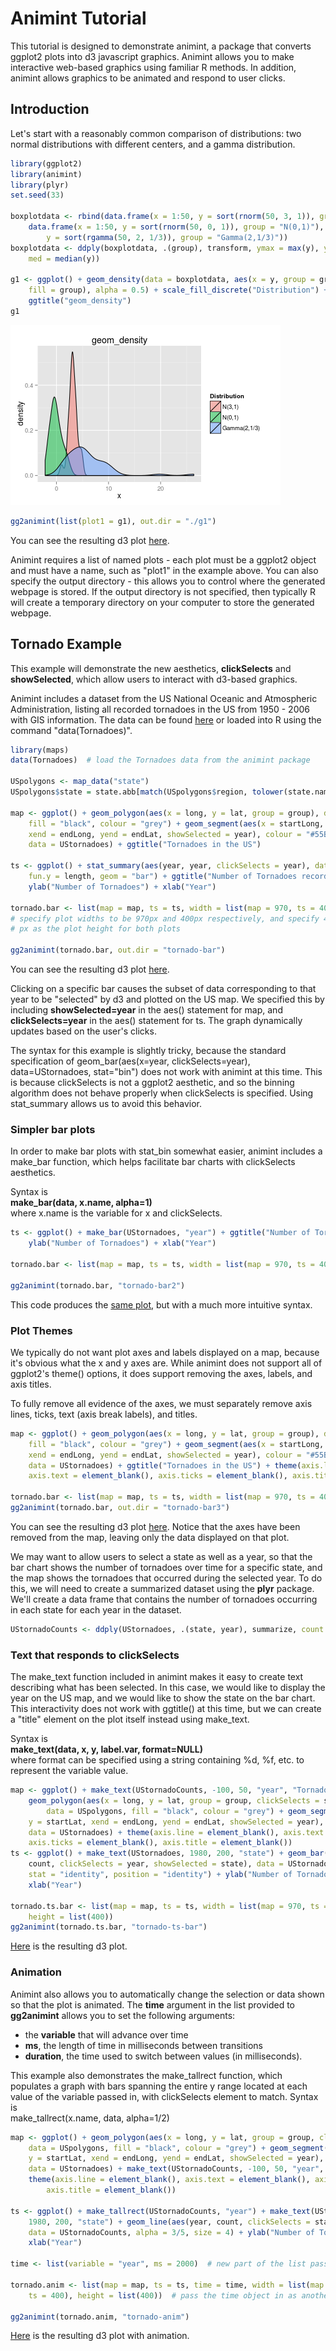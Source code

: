 Animint Tutorial
========================================================

This tutorial is designed to demonstrate animint, a package that converts ggplot2 plots into d3 javascript graphics. Animint allows you to make interactive web-based graphics using familiar R methods. In addition, animint allows graphics to be animated and respond to user clicks.


Introduction 
---------------------------------------------------------
Let's start with a reasonably common comparison of distributions: two normal distributions with different centers, and a gamma distribution. 


```r
library(ggplot2)
library(animint)
library(plyr)
set.seed(33)

boxplotdata <- rbind(data.frame(x = 1:50, y = sort(rnorm(50, 3, 1)), group = "N(3,1)"), 
    data.frame(x = 1:50, y = sort(rnorm(50, 0, 1)), group = "N(0,1)"), data.frame(x = 1:50, 
        y = sort(rgamma(50, 2, 1/3)), group = "Gamma(2,1/3)"))
boxplotdata <- ddply(boxplotdata, .(group), transform, ymax = max(y), ymin = min(y), 
    med = median(y))

g1 <- ggplot() + geom_density(data = boxplotdata, aes(x = y, group = group, 
    fill = group), alpha = 0.5) + scale_fill_discrete("Distribution") + xlab("x") + 
    ggtitle("geom_density")
g1
```

![plot of chunk unnamed-chunk-1](figure/unnamed-chunk-1.png) 

```r
gg2animint(list(plot1 = g1), out.dir = "./g1")
```


You can see the resulting d3 plot [here](g1/index.html).

Animint requires a list of named plots - each plot must be a ggplot2 object and must have a name, such as "plot1" in the example above. You can also specify the output directory - this allows you to control where the generated webpage is stored. If the output directory is not specified, then typically R will create a temporary directory on your computer to store the generated webpage. 


Tornado Example
----------------------------------------------------------
This example will demonstrate the new aesthetics, **clickSelects** and **showSelected**, which allow users to interact with d3-based graphics. 

Animint includes a dataset from the US National Oceanic and Atmospheric Administration, listing all recorded tornadoes in the US from 1950 - 2006 with GIS information. The data can be found [here](http://www.spc.noaa.gov/wcm/#data) or loaded into R using the command "data(Tornadoes)". 


```r
library(maps)
data(Tornadoes)  # load the Tornadoes data from the animint package

USpolygons <- map_data("state")
USpolygons$state = state.abb[match(USpolygons$region, tolower(state.name))]

map <- ggplot() + geom_polygon(aes(x = long, y = lat, group = group), data = USpolygons, 
    fill = "black", colour = "grey") + geom_segment(aes(x = startLong, y = startLat, 
    xend = endLong, yend = endLat, showSelected = year), colour = "#55B1F7", 
    data = UStornadoes) + ggtitle("Tornadoes in the US")

ts <- ggplot() + stat_summary(aes(year, year, clickSelects = year), data = UStornadoes, 
    fun.y = length, geom = "bar") + ggtitle("Number of Tornadoes recorded in the US, 1950-2006") + 
    ylab("Number of Tornadoes") + xlab("Year")

tornado.bar <- list(map = map, ts = ts, width = list(map = 970, ts = 400), height = list(400))
# specify plot widths to be 970px and 400px respectively, and specify 400
# px as the plot height for both plots

gg2animint(tornado.bar, out.dir = "tornado-bar")
```

You can see the resulting d3 plot [here](tornado-bar/index.html). 

Clicking on a specific bar causes the subset of data corresponding to that year to be "selected" by d3 and plotted on the US map. We specified this by including **showSelected=year** in the aes() statement for map, and **clickSelects=year** in the aes() statement for ts. The graph dynamically updates based on the user's clicks. 

The syntax for this example is slightly tricky, because the standard specification of geom\_bar(aes(x=year, clickSelects=year), data=UStornadoes, stat="bin") does not work with animint at this time. This is because clickSelects is not a ggplot2 aesthetic, and so the binning algorithm does not behave properly when clickSelects is specified. Using stat\_summary allows us to avoid this behavior. 


### Simpler bar plots
In order to make bar plots with stat\_bin somewhat easier, animint includes a make\_bar function, which helps facilitate bar charts with clickSelects aesthetics. 

Syntax is  
**make\_bar(data, x.name, alpha=1)**  
where x.name is the variable for x and clickSelects. 


```r
ts <- ggplot() + make_bar(UStornadoes, "year") + ggtitle("Number of Tornadoes recorded in the US, 1950-2006") + 
    ylab("Number of Tornadoes") + xlab("Year")

tornado.bar <- list(map = map, ts = ts, width = list(map = 970, ts = 400), height = list(400))

gg2animint(tornado.bar, "tornado-bar2")
```

This code produces the [same plot](tornado-bar2/index.html), but with a much more intuitive syntax. 

### Plot Themes
We typically do not want plot axes and labels displayed on a map, because it's obvious what the x and y axes are. While animint does not support all of ggplot2's theme() options, it does support removing the axes, labels, and axis titles. 

To fully remove all evidence of the axes, we must separately remove axis lines, ticks, text (axis break labels), and titles. 

```r
map <- ggplot() + geom_polygon(aes(x = long, y = lat, group = group), data = USpolygons, 
    fill = "black", colour = "grey") + geom_segment(aes(x = startLong, y = startLat, 
    xend = endLong, yend = endLat, showSelected = year), colour = "#55B1F7", 
    data = UStornadoes) + ggtitle("Tornadoes in the US") + theme(axis.line = element_blank(), 
    axis.text = element_blank(), axis.ticks = element_blank(), axis.title = element_blank())

tornado.bar <- list(map = map, ts = ts, width = list(map = 970, ts = 400), height = list(400))
gg2animint(tornado.bar, out.dir = "tornado-bar3")
```

You can see the resulting d3 plot [here](tornado-bar2/index.html). Notice that the axes have been removed from the map, leaving only the data displayed on that plot. 


We may want to allow users to select a state as well as a year, so that the bar chart shows the number of tornadoes over time for a specific state, and the map shows the tornadoes that occurred during the selected year. To do this, we will need to create a summarized dataset using the **plyr** package. We'll create a data frame that contains the number of tornadoes occurring in each state for each year in the dataset. 

```r
UStornadoCounts <- ddply(UStornadoes, .(state, year), summarize, count = length(state))
```


### Text that responds to clickSelects
The make\_text function included in animint makes it easy to create text describing what has been selected. In this case, we would like to display the year on the US map, and we would like to show the state on the bar chart. This interactivity does not work with ggtitle() at this time, but we can create a "title" element on the plot itself instead using make\_text.  

Syntax is  
**make\_text(data, x, y, label.var, format=NULL)**  
where format can be specified using a string containing %d, %f, etc. to represent the variable value.

```r
map <- ggplot() + make_text(UStornadoCounts, -100, 50, "year", "Tornadoes in %d") + 
    geom_polygon(aes(x = long, y = lat, group = group, clickSelects = state), 
        data = USpolygons, fill = "black", colour = "grey") + geom_segment(aes(x = startLong, 
    y = startLat, xend = endLong, yend = endLat, showSelected = year), colour = "#55B1F7", 
    data = UStornadoes) + theme(axis.line = element_blank(), axis.text = element_blank(), 
    axis.ticks = element_blank(), axis.title = element_blank())
ts <- ggplot() + make_text(UStornadoes, 1980, 200, "state") + geom_bar(aes(year, 
    count, clickSelects = year, showSelected = state), data = UStornadoCounts, 
    stat = "identity", position = "identity") + ylab("Number of Tornadoes") + 
    xlab("Year")

tornado.ts.bar <- list(map = map, ts = ts, width = list(map = 970, ts = 400), 
    height = list(400))
gg2animint(tornado.ts.bar, "tornado-ts-bar")
```

[Here](tornado-ts-bar/index.html) is the resulting d3 plot.

### Animation
Animint also allows you to automatically change the selection or data shown so that the plot is animated. The **time** argument in the list provided to **gg2animint** allows you to set the following arguments: 
* the **variable** that will advance over time
* **ms**, the length of time in milliseconds between transitions
* **duration**, the time used to switch between values (in milliseconds).

This example also demonstrates the make\_tallrect function, which populates a graph with bars spanning the entire y range located at each value of the variable passed in, with clickSelects element to match. Syntax is  
make\_tallrect(x.name, data, alpha=1/2)


```r
map <- ggplot() + geom_polygon(aes(x = long, y = lat, group = group, clickSelects = state), 
    data = USpolygons, fill = "black", colour = "grey") + geom_segment(aes(x = startLong, 
    y = startLat, xend = endLong, yend = endLat, showSelected = year), colour = "#55B1F7", 
    data = UStornadoes) + make_text(UStornadoCounts, -100, 50, "year", "Tornadoes in %d") + 
    theme(axis.line = element_blank(), axis.text = element_blank(), axis.ticks = element_blank(), 
        axis.title = element_blank())

ts <- ggplot() + make_tallrect(UStornadoCounts, "year") + make_text(UStornadoes, 
    1980, 200, "state") + geom_line(aes(year, count, clickSelects = state, group = state), 
    data = UStornadoCounts, alpha = 3/5, size = 4) + ylab("Number of Tornadoes") + 
    xlab("Year")

time <- list(variable = "year", ms = 2000)  # new part of the list passed to gg2animint().

tornado.anim <- list(map = map, ts = ts, time = time, width = list(map = 970, 
    ts = 400), height = list(400))  # pass the time object in as another object in the main list. 

gg2animint(tornado.anim, "tornado-anim")
```


[Here](tornado-anim/index.html) is the resulting d3 plot with animation.
